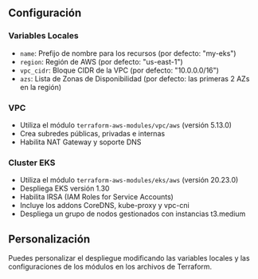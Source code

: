 ## Configuración

### Variables Locales

- `name`: Prefijo de nombre para los recursos (por defecto: "my-eks")
- `region`: Región de AWS (por defecto: "us-east-1")
- `vpc_cidr`: Bloque CIDR de la VPC (por defecto: "10.0.0.0/16")
- `azs`: Lista de Zonas de Disponibilidad (por defecto: las primeras 2 AZs en la región)

### VPC

- Utiliza el módulo `terraform-aws-modules/vpc/aws` (versión 5.13.0)
- Crea subredes públicas, privadas e internas
- Habilita NAT Gateway y soporte DNS

### Cluster EKS

- Utiliza el módulo `terraform-aws-modules/eks/aws` (versión 20.23.0)
- Despliega EKS versión 1.30
- Habilita IRSA (IAM Roles for Service Accounts)
- Incluye los addons CoreDNS, kube-proxy y vpc-cni
- Despliega un grupo de nodos gestionados con instancias t3.medium

## Personalización

Puedes personalizar el despliegue modificando las variables locales y las configuraciones de los módulos en los archivos de Terraform.

